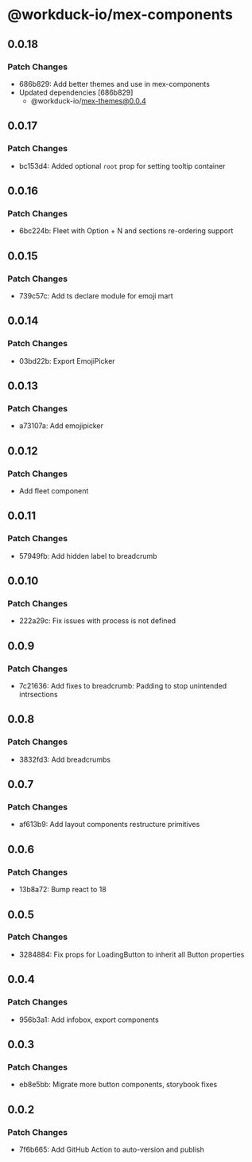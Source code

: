 # @workduck-io/mex-components

## 0.0.18

### Patch Changes

- 686b829: Add better themes and use in mex-components
- Updated dependencies [686b829]
  - @workduck-io/mex-themes@0.0.4

## 0.0.17

### Patch Changes

- bc153d4: Added optional `root` prop for setting tooltip container

## 0.0.16

### Patch Changes

- 6bc224b: Fleet with Option + N and sections re-ordering support

## 0.0.15

### Patch Changes

- 739c57c: Add ts declare module for emoji mart

## 0.0.14

### Patch Changes

- 03bd22b: Export EmojiPicker

## 0.0.13

### Patch Changes

- a73107a: Add emojipicker

## 0.0.12

### Patch Changes

- Add fleet component

## 0.0.11

### Patch Changes

- 57949fb: Add hidden label to breadcrumb

## 0.0.10

### Patch Changes

- 222a29c: Fix issues with process is not defined

## 0.0.9

### Patch Changes

- 7c21636: Add fixes to breadcrumb: Padding to stop unintended intrsections

## 0.0.8

### Patch Changes

- 3832fd3: Add breadcrumbs

## 0.0.7

### Patch Changes

- af613b9: Add layout components restructure primitives

## 0.0.6

### Patch Changes

- 13b8a72: Bump react to 18

## 0.0.5

### Patch Changes

- 3284884: Fix props for LoadingButton to inherit all Button properties

## 0.0.4

### Patch Changes

- 956b3a1: Add infobox, export components

## 0.0.3

### Patch Changes

- eb8e5bb: Migrate more button components, storybook fixes

## 0.0.2

### Patch Changes

- 7f6b665: Add GitHub Action to auto-version and publish
